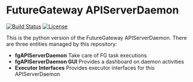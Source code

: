 # FutureGateway APIServerDaemon
[![Build Status](https://travis-ci.com/FutureGatewayFramework/fgAPIServerDaemon.svg?branch=master)](https://travis-ci.com/FutureGatewayFramework/fgAPIServerDaemon)
[![License](https://img.shields.io/github/license/FutureGateway/geAPIServer.svg?style?flat)](http://www.apache.org/licenses/LICENSE-2.0.txt)

This is the python version of the FutureGateway APIServerDaemon.
There are three entities managed by this repository:

 * **fgAPIServerDaemon** Take care of FG task executions
 * **fgAPIServerDaemon GUI** Provides a dashboard on daemon activities
 * **Executor Interfaces** Provides executor interfaces for this APIServerDaemon

[FGAPISRV]: <https://github.com/FutureGateway/fgAPIServer>
